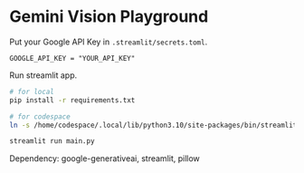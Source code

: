 # Gemini Vision Playground

Put your Google API Key in `.streamlit/secrets.toml`.
```config
GOOGLE_API_KEY = "YOUR_API_KEY"
```
Run streamlit app.
```bash
# for local
pip install -r requirements.txt

# for codespace
ln -s /home/codespace/.local/lib/python3.10/site-packages/bin/streamlit /home/codespace/.local/bin/

streamlit run main.py
```

Dependency: google-generativeai, streamlit, pillow
